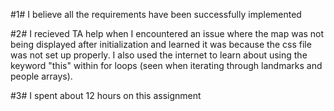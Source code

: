 #1#
I believe all the requirements have been successfully implemented

#2#
I recieved TA help when I encountered an issue where the map 
was not being displayed after initialization and learned it
was because the css file was not set up properly. I also
used the internet to learn about using the keyword
"this" within for loops (seen when iterating through
landmarks and people arrays).

#3#
I spent about 12 hours on this assignment

